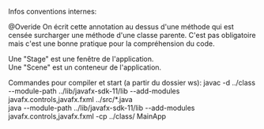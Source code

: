 Infos conventions internes:

@Overide
On écrit cette annotation au dessus d'une méthode qui est censée surcharger une méthode d'une classe parente.
C'est pas obligatoire mais c'est une bonne pratique pour la compréhension du code.

Une "Stage" est une fenêtre de l'application.  
Une "Scene" est un conteneur de l'application.

Commandes pour compiler et start (a partir du dossier ws):
javac -d ../class --module-path ../lib/javafx-sdk-11/lib --add-modules javafx.controls,javafx.fxml ../src/*.java  
java --module-path ../lib/javafx-sdk-11/lib --add-modules javafx.controls,javafx.fxml -cp ../class/ MainApp